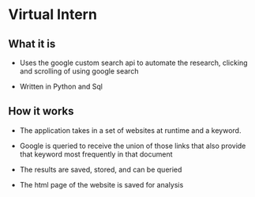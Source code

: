 #  Virtual Intern

## What it is

- Uses the google custom search api to automate the research, clicking and scrolling of using google search

- Written in Python and Sql

## How it works

- The application takes in a set of websites at runtime and a keyword.

- Google is queried to receive the union of those links that also provide that keyword most frequently in that document

- The results are saved, stored, and can be queried

- The html page of the website is saved for analysis
